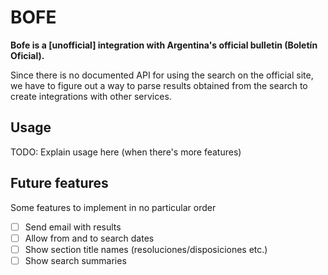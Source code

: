 # BOFE

**Bofe is a [unofficial] integration with Argentina's official bulletin (Boletín Oficial).**

Since there is no documented API for using the search on the official site, we have to figure out a way to parse results obtained from the search to create integrations with other services.

## Usage

TODO: Explain usage here (when there's more features)

## Future features

Some features to implement in no particular order

- [ ] Send email with results
- [ ] Allow from and to search dates
- [ ] Show section title names (resoluciones/disposiciones etc.)
- [ ] Show search summaries
